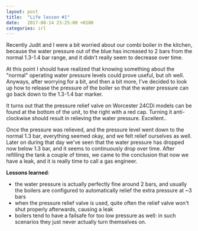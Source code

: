 ```yaml
---
layout: post
title:  "Life lesson #1"
date:   2017-08-14 23:25:00 +0100
categories: irl
---
```

Recently Judit and I were a bit worried about our combi boiler in the kitchen, because the water pressure out of the blue has increased to 2 bars from the normal 1.3-1.4 bar range, and it didn't really seem to decrease over time.

At this point I should have realized that knowing something about the "normal" operating water pressure levels could prove useful, but oh well. Anyways, after worrying for a bit, and then a bit more, I've decided to look up how to release the pressure of the boiler so that the water pressure can go back down to the 1.3-1.4 bar marker.

It turns out that the pressure relief valve on Worcester 24CDi models can be found at the bottom of the unit, to the right with a red cap. Turning it anti-clockwise should result in relieving the water pressure. Excellent..

Once the pressure was relieved, and the pressure level went down to the normal 1.3 bar, everything seemed okay, and we felt relief ourselves as well. Later on during that day we've seen that the water pressure has dropped now below 1.3 bar, and it seems to continuously drop over time. After refilling the tank a couple of times, we came to the conclusion that now we have a leak, and it is really time to call a gas engineer.

**Lessons learned**:

* the water pressure is actually perfectly fine around 2 bars, and usually the boilers are configured to automatically relief the extra pressure at ~3 bars
* when the pressure relief valve is used, quite often the relief valve won't shut properly afterwards, causing a leak
* boilers tend to have a failsafe for too low pressure as well: in such scenarios they just never actually turn themselves on.
